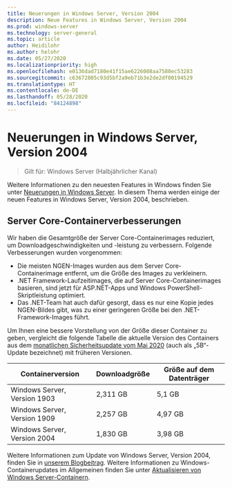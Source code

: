 ```yaml
---
title: Neuerungen in Windows Server, Version 2004
description: Neue Features in Windows Server, Version 2004
ms.prod: windows-server
ms.technology: server-general
ms.topic: article
author: Heidilohr
ms.author: helohr
ms.date: 05/27/2020
ms.localizationpriority: high
ms.openlocfilehash: e0136dad7180e41f15ae6226008aa7580ec53283
ms.sourcegitcommit: c63672805c93d5bf2a9eb71b3e2de2df00194529
ms.translationtype: HT
ms.contentlocale: de-DE
ms.lasthandoff: 05/28/2020
ms.locfileid: "84124898"
---
```

# <a name="whats-new-in-windows-server-version-2004"></a>Neuerungen in Windows Server, Version 2004

>Gilt für: Windows Server (Halbjährlicher Kanal)

Weitere Informationen zu den neuesten Features in Windows finden Sie unter [Neuerungen in Windows Server](whats-new-in-windows-server.md). In diesem Thema werden einige der neuen Features in Windows Server, Version 2004, beschrieben.

## <a name="server-core-container-improvements"></a>Server Core-Containerverbesserungen

Wir haben die Gesamtgröße der Server Core-Containerimages reduziert, um Downloadgeschwindigkeiten und -leistung zu verbessern. Folgende Verbesserungen wurden vorgenommen:

- Die meisten NGEN-Images wurden aus dem Server Core-Containerimage entfernt, um die Größe des Images zu verkleinern.
- .NET Framework-Laufzeitimages, die auf Server Core-Containerimages basieren, sind jetzt für ASP.NET-Apps und Windows PowerShell-Skriptleistung optimiert.
- Das .NET-Team hat auch dafür gesorgt, dass es nur eine Kopie jedes NGEN-Bildes gibt, was zu einer geringeren Größe bei den .NET-Framework-Images führt.

Um Ihnen eine bessere Vorstellung von der Größe dieser Container zu geben, vergleicht die folgende Tabelle die aktuelle Version des Containers aus dem [monatlichen Sicherheitsupdate vom Mai 2020](https://support.microsoft.com/help/4561769/windows-server-containers-for-may-2020) (auch als „5B“-Update bezeichnet) mit früheren Versionen.

| Containerversion | Downloadgröße | Größe auf dem Datenträger |
|---|---|---|
| Windows Server, Version 1903 | 2,311 GB | 5,1 GB |
| Windows Server, Version 1909 | 2,257 GB | 4,97 GB |
| Windows Server, Version 2004 | 1,830 GB | 3,98 GB |

Weitere Informationen zum Update von Windows Server, Version 2004, finden Sie in [unserem Blogbeitrag](https://techcommunity.microsoft.com/t5/containers/windows-server-version-2004-now-available/ba-p/1419194). Weitere Informationen zu Windows-Containerupdates im Allgemeinen finden Sie unter [Aktualisieren von Windows Server-Containern](/virtualization/windowscontainers/deploy-containers/update-containers/).
